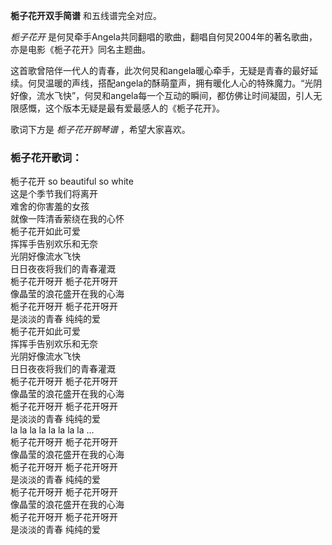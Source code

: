 

**栀子花开双手简谱** 和五线谱完全对应。

_栀子花开_ 是何炅牵手Angela共同翻唱的歌曲，翻唱自何炅2004年的著名歌曲，亦是电影《栀子花开》同名主题曲。

这首歌曾陪伴一代人的青春，此次何炅和angela暖心牵手，无疑是青春的最好延续。何炅温暖的声线，搭配angela的酥萌童声，拥有暖化人心的特殊魔力。“光阴好像，流水飞快”，何炅和angela每一个互动的瞬间，都仿佛让时间凝固，引人无限感慨，这个版本无疑是最有爱最感人的《栀子花开》。

歌词下方是 _栀子花开钢琴谱_ ，希望大家喜欢。

### 栀子花开歌词：

栀子花开 so beautiful so white  
这是个季节我们将离开  
难舍的你害羞的女孩  
就像一阵清香萦绕在我的心怀  
栀子花开如此可爱  
挥挥手告别欢乐和无奈  
光阴好像流水飞快  
日日夜夜将我们的青春灌溉  
栀子花开呀开 栀子花开呀开  
像晶莹的浪花盛开在我的心海  
栀子花开呀开 栀子花开呀开  
是淡淡的青春 纯纯的爱  
栀子花开如此可爱  
挥挥手告别欢乐和无奈  
光阴好像流水飞快  
日日夜夜将我们的青春灌溉  
栀子花开呀开 栀子花开呀开  
像晶莹的浪花盛开在我的心海  
栀子花开呀开 栀子花开呀开  
是淡淡的青春 纯纯的爱  
la la la la la la la la …  
栀子花开呀开 栀子花开呀开  
像晶莹的浪花盛开在我的心海  
栀子花开呀开 栀子花开呀开  
是淡淡的青春 纯纯的爱  
栀子花开呀开 栀子花开呀开  
像晶莹的浪花盛开在我的心海  
栀子花开呀开 栀子花开呀开  
是淡淡的青春 纯纯的爱

